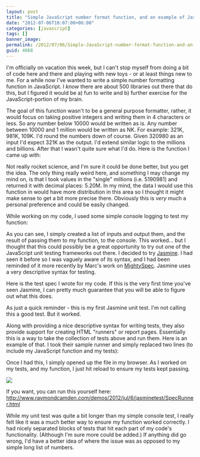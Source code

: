 ```yaml
---
layout: post
title: "Simple JavaScript number format function, and an example of Jasmine"
date: "2012-07-06T10:07:00+06:00"
categories: [javascript]
tags: []
banner_image: 
permalink: /2012/07/06/Simple-JavaScript-number-format-function-and-an-example-of-Jasmine
guid: 4668
---
```


I'm officially on vacation this week, but I can't stop myself from doing a bit of code here and there and playing with new toys - or at least things new to me. For a while now I've wanted to write a simple number formatting function in JavaScript. I <i>know</i> there are about 500 libraries out there that do this, but I figured it would be a) fun to write and b) further exercise for the JavaScript-portion of my brain.
<!--more-->
The goal of this function wasn't to be a general purpose formatter, rather, it would focus on taking positive integers and writing them in 4 characters or less. So any number below 10000 would be written as is. Any number between 10000 and 1 million would be written as NK. For example: 321K, 981K, 109K. I'd round the numbers down of course. Given 320980 as an input I'd expect 321K as the output. I'd extend similar logic to the millions and billions. After that I wasn't quite sure what I'd do. Here is the function I came up with:

<script src="https://gist.github.com/3060121.js?file=gistfile1.js"></script>

Not really rocket science, and I'm sure it could be done better, but you get the idea. The only thing really weird here, and something I may change my mind on, is that I took values in the "single" millions (i.e. 5190981) and returned it with decimal places: 5.20M. In my mind, the data I would use this function in would have more distribution in this area so I thought it might make sense to get a bit more precise there. Obviously this is <i>very</i> much a personal preference and could be easily changed. 

While working on my code, I used some simple console logging to test my function:

<script src="https://gist.github.com/3060149.js?file=gistfile1.js"></script>

As you can see, I simply created a list of inputs and output them, and the result of passing them to my function, to the console. This worked... but I thought that this could possibly be a great opportunity to try out one of the JavaScript unit testing frameworks out there. I decided to try <a href="http://pivotal.github.com/jasmine/">Jasmine</a>. I had seen it before so I was vaguely aware of its syntax, and I had been reminded of it more recently by Marc's work on <a href="https://github.com/mxunit/mxunit/tree/mightyspec">MightySpec</a>. Jasmine uses a very descriptive syntax for testing. 

Here is the test spec I wrote for my code. If this is the very first time you've seen Jasmine, I can pretty much guarantee that you will be able to figure out what this does.

<script src="https://gist.github.com/3060192.js?file=gistfile1.js"></script>

As just a quick reminder - this is my first Jasmine unit test. I'm not calling this a good test. But it worked. 

Along with providing a nice descriptive syntax for writing tests, they also provide support for creating HTML "runners" or report pages. Essentially this is a way to take the collection of tests above and run them. Here is an example of that. I took their sample runner and simply replaced two lines (to include my JavaScript function and my tests):

<script src="https://gist.github.com/3060226.js?file=gistfile1.html"></script>

Once I had this, I simply opened up the file in my browser. As I worked on my tests, and my function, I just hit reload to ensure my tests kept passing.

<img src="https://static.raymondcamden.com/images/screenshot11.png" />

If you want, you can run this yourself here: <a href="http://www.raymondcamden.com/demos/2012/jul/6/jasminetest/SpecRunner.html">http://www.raymondcamden.com/demos/2012/jul/6/jasminetest/SpecRunner.html</a>

While my unit test was quite a bit longer than my simple console test, I really felt like it was a much better way to ensure my function worked correctly. I had nicely separated blocks of tests that hit each part of my code's functionality. (Although I'm sure more could be added.) If anything did go wrong, I'd have a better idea of where the issue was as opposed to my simple long list of numbers.